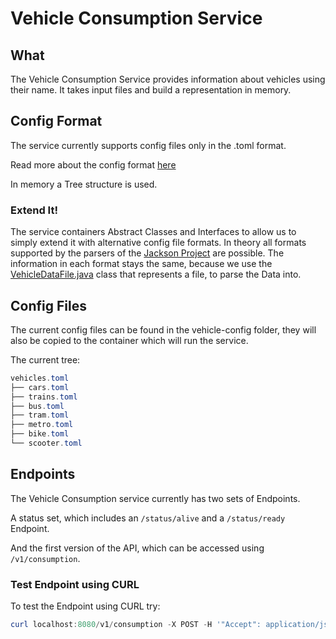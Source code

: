 # Vehicle Consumption Service

## What

The Vehicle Consumption Service provides information about vehicles using their name.
It takes input files and build a representation in memory.

## Config Format

The service currently supports config files only in the .toml format.

Read more about the config format [here](../docs/VEHICLE%20CONFIG%20FORMAT.md)

In memory a Tree structure is used.

### Extend It!

The service containers Abstract Classes and Interfaces to allow us to simply extend it with alternative config file formats.
In theory all formats supported by the parsers of the [Jackson Project](https://github.com/FasterXML/jackson) are possible.
The information in each format stays the same, because we use the [VehicleDataFile.java](.\src\main\java\com\ecotrekker\vehicleconsumption\parser\VehicleDataFile.java) class that represents a file, to parse the Data into.

## Config Files

The current config files can be found in the vehicle-config folder, they will also be copied to the container which will run the service.

The current tree:

```powershell
vehicles.toml
├── cars.toml
├── trains.toml
├── bus.toml
├── tram.toml
├── metro.toml
├── bike.toml
└── scooter.toml
```

## Endpoints

The Vehicle Consumption service currently has two sets of Endpoints.

A status set, which includes an `/status/alive` and a `/status/ready` Endpoint.

And the first version of the API, which can be accessed using `/v1/consumption`.

### Test Endpoint using CURL

To test the Endpoint using CURL try:

```powershell
curl localhost:8080/v1/consumption -X POST -H '"Accept": application/json' -H '"Content-Type": application/json' -d '{\"vehicle_name\":\"car\"}'
```